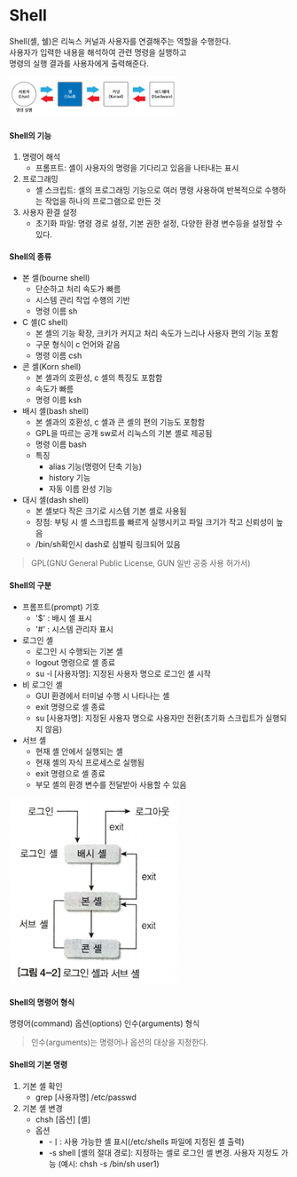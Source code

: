 Shell
=====

Shell(셸, 쉘)은 리눅스 커널과 사용자를 연결해주는 역할을 수행한다.  
사용자가 입력한 내용을 해석하여 관련 명령을 실행하고  
명령의 실행 결과를 사용자에게 출력해준다.  

<img src = "./imgs/shell.png"  width="60%" height="40%">

#### Shell의 기능

1. 명령어 해석
   - 프롬프트: 셸이 사용자의 명령을 기다리고 있음을 나타내는 표시
2. 프로그래밍
   - 셸 스크립트: 셸의 프로그래밍 기능으로 여러 명령 사용하여 반복적으로 수행하는 작업을 하나의 프로그램으로 만든 것
3. 사용자 환결 설정
   - 초기화 파일: 명령 경로 설정, 기본 권한 설정, 다양한 환경 변수등을 설정할 수 있다.

#### Shell의 종류

- 본 셸(bourne shell)
   - 단순하고 처리 속도가 빠름
   - 시스템 관리 작업 수행의 기반
   - 명령 이름 sh
- C 셸(C shell)
   - 본 셸의 기능 확장, 크키가 커지고 처리 속도가 느리나 사용자 편의 기능 포함
   - 구문 형식이 c 언어와 같음
   - 명령 이름 csh
- 콘 셸(Korn shell)
   - 본 셸과의 호환성, c 셸의 특징도 포함함
   - 속도가 빠름
   - 명령 이름 ksh
- 배시 셸(bash shell)
   - 본 셸과의 호환성, c 셸과 콘 셸의 편의 기능도 포함함
   - GPL을 따르는 공개 sw로서 리눅스의 기본 셸로 제공됨
   - 명령 이름 bash
   - 특징
        - alias 기능(명령어 단축 기능)
        - history 기능
        - 자동 이름 완성 기능
- 대시 셸(dash shell)
   - 본 셸보다 작은 크기로 시스템 기본 셸로 사용됨
   - 장점: 부팅 시 셸 스크립트를 빠르게 실행시키고 파일 크기가 작고 신뢰성이 높음
   - /bin/sh확인시 dash로 심벌릭 링크되어 있음

> GPL(GNU General Public License, GUN 일반 공중 사용 허가서)



#### Shell의 구분

- 프롬프트(prompt) 기호
   - '$' : 배시 셸 표시
   - '#' : 시스템 관리자 표시
- 로그인 셸
   - 로그인 시 수행되는 기본 셸
   - logout 명령으로 셸 종료
   - su -l [사용자명]: 지정된 사용자 명으로 로그인 셸 시작
- 비 로그인 셸
   - GUI 환경에서 터미널 수행 시 나타나는 셸
   - exit 명령으로 셸 종료
   - su [사용자명]: 지정된 사용자 명으로 사용자만 전환(초기화 스크립트가 실행되지 않음)
- 서브 셸
   - 현재 셸 안에서 실행되는 셸
   - 현재 셸의 자식 프로세스로 실행됨
   - exit 명령으로 셸 종료
   - 부모 셸의 환경 변수를 전달받아 사용할 수 있음

<img src = "./imgs/shells.png"  width="60%" height="40%">

#### Shell의 명령어 형식

명령어(command) 옵션(options) 인수(arguments) 형식

> 인수(arguments)는 명령어나 옵션의 대상을 지정한다.

#### Shell의 기본 명령

1. 기본 셸 확인
   - grep [사용자명] /etc/passwd
2. 기본 셸 변경
   - chsh [옵션] [셸]
   - 옵션
      - -ㅣ: 사용 가능한 셸 표시(/etc/shells 파일에 지정된 셸 출력)
      - -s shell [셸의 절대 경로]: 지정하는 셸로 로그인 셸 변경. 사용자 지정도 가능 (예시: chsh -s /bin/sh user1)
